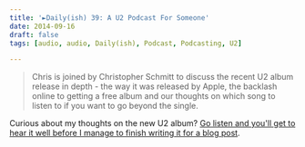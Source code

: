 ```yaml
---
title: '►Daily(ish) 39: A U2 Podcast For Someone'
date: 2014-09-16
draft: false
tags: [audio, audio, Daily(ish), Podcast, Podcasting, U2]

---
```


> Chris is joined by Christopher Schmitt to discuss the recent U2 album release in depth - the way it was released by Apple, the backlash online to getting a free album and our thoughts on which song to listen to if you want to go beyond the single.

Curious about my thoughts on the new U2 album? [Go listen and you'll get to hear it well before I manage to finish writing it for a blog post](http://goodstuff.fm/dailyish/39).